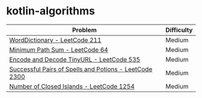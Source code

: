 # kotlin-algorithms

| Problem                                                                                                  | Difficulty |
|----------------------------------------------------------------------------------------------------------|------------|
| [WordDictionary - LeetCode 211](./src/main/kotlin/search_words/README.md)                                | Medium     |
| [Minimum Path Sum - LeetCode 64](./src/main/kotlin/min_path_sum/README.md)                               | Medium     |
| [Encode and Decode TinyURL - LeetCode 535](./src/main/kotlin/url_encode_decode/README.md)                | Medium     |
| [Successful Pairs of Spells and Potions - LeetCode 2300](./src/main/kotlin/spells_and_potions/README.md) | Medium     |
| [Number of Closed Islands - LeetCode 1254](./src/main/kotlin/number_of_closed_islands/README.md)         | Medium     |
